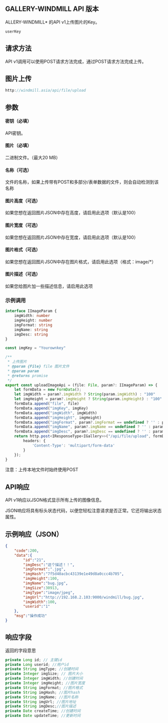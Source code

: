 ##  GALLERY-WINDMILL API 版本

ALLERY-WINDMILL* 的API v1上传图片的Key。

```html
userKey
```

## 请求方法

API v1调用可以使用POST请求方法完成，通过POST请求方法完成上传。

## 图片上传

```javascript
http://windmill.asia/api/file/upload
```

## 参数

#### 密钥（必填）

API密钥。

#### 图片（必填）

二进制文件。（最大20 MB）

#### 名称（可选）

文件的名称，如果上传带有POST和多部分/表单数据的文件，则会自动检测到该名称

#### 图片高度（可选）

如果您想在返回图片JSON中存在高度，请启用此选项（默认是100）

#### 图片宽度（可选）

如果您想在返回图片JSON中存在宽度，请启用此选项（默认是100）

#### 图片格式（可选）

如果您想在返回图片JSON中存在图片格式，请启用此选项（格式：image/*）

#### 图片描述（可选）

如果您给图片加一些描述信息，请启用此选项

### 示例调用

```typescript
interface IImageParam {
    imgWidth: number
    imgHeight: number
    imgFormat: string
    imgName: string
    imgDesc: string
}

const imgKey = "Yourownkey"

/**
 * 上传图片
 * @param {File} file 图片文件
 * @param param
 * @returns promise
 */
export const uploadImageApi = (file: File, param?: IImageParam) => {
    let formData = new FormData();
    let imgWidth = param?.imgWidth ? String(param.imgWidth) : "100"
    let imgHeight = param?.imgHeight ? String(param.imgHeight) : "100"
    formData.append("file", file)
    formData.append("imgKey", imgKey)
    formData.append("imgWidth", imgWidth)
    formData.append("imgHeight", imgHeight)
    formData.append("imgFormat", param?.imgFormat == undefined ? '' : param.imgFormat)
    formData.append("imgName", param?.imgName == undefined ? '' : param.imgName)
    formData.append("imgDesc", param?.imgDesc == undefined ? '' : param.imgDesc)
    return http.post<IResponseType<IGallery>>("/api/file/upload", formData, {
        headers: {
            'Content-Type': 'multipart/form-data'
        }
    });
}
```

注意：上传本地文件时始终使用POST

## API响应

API v1响应以JSON格式显示所有上传的图像信息。

JSON响应将具有标头状态代码，以便您轻松注意请求是否正常。它还将输出状态属性。

## 示例响应（JSON）

```json
{
	"code":200,
	"data":{
		"id":"21",
		"imgDesc":"这个描述！！",
		"imgFormat":".jpg",
		"imgHash":"7f5d40acbc43139e1e49d8a0ccc4b705",
		"imgHeight":100,
		"imgName":"bug.jpg",
		"imgSize":30913,
		"imgType":"image/jpeg",
		"imgUrl":"http://192.168.2.103:9000/windmill/bug.jpg",
		"imgWidth":100,
		"userid":"1"
	},
	"msg":"操作成功"
}
```

## 响应字段

返回的字段意思

```java
private Long id; // 主键id
private Long userid; //用户id
private String imgType; //创建时间
private Integer imgSize; // 图片大小
private Integer imgWidth; //创建时间
private Integer imgHeight; //图片宽度
private String imgFormat; //图片格式
private String imgHash; //图片hash
private String imgName; //图片名称
private String imgUrl; //图片地址
private String imgDesc;//图片描述
private Date createTime; //创建时间
private Date updateTime; //更新时间
```

